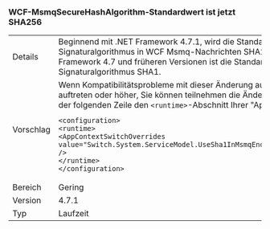### <a name="wcf-msmqsecurehashalgorithm-default-value-is-now-sha256"></a>WCF-MsmqSecureHashAlgorithm-Standardwert ist jetzt SHA256

|   |   |
|---|---|
|Details|Beginnend mit .NET Framework 4.7.1, wird die Standardnachricht Signaturalgorithmus in WCF Msmq-Nachrichten SHA256. In der .NET Framework 4.7 und früheren Versionen ist die Standardnachricht Signaturalgorithmus SHA1.|
|Vorschlag|Wenn Kompatibilitätsprobleme mit dieser Änderung auf .NET Framework 4.7.1 auftreten oder höher, Sie können teilnehmen die Änderung durch Hinzufügen der folgenden Zeile den <code>&lt;runtime&gt;</code>-Abschnitt Ihrer "App.config"-Datei:<pre><code class="language-xml">&lt;configuration&gt;&#13;&#10;&lt;runtime&gt;&#13;&#10;&lt;AppContextSwitchOverrides value=&quot;Switch.System.ServiceModel.UseSha1InMsmqEncryptionAlgorithm=true&quot; /&gt;&#13;&#10;&lt;/runtime&gt;&#13;&#10;&lt;/configuration&gt;&#13;&#10;</code></pre>|
|Bereich|Gering|
|Version|4.7.1|
|Typ|Laufzeit|

